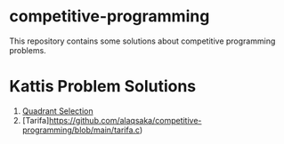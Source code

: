 # competitive-programming
This repository contains some solutions about competitive programming problems.

# Kattis Problem Solutions
1. [Quadrant Selection](https://github.com/alaqsaka/competitive-programming/blob/main/quadrant_selection.cpp)
2. [Tarifa]https://github.com/alaqsaka/competitive-programming/blob/main/tarifa.c)
